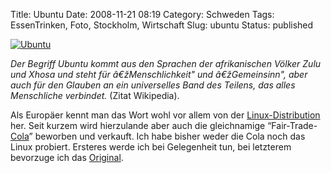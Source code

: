 Title: Ubuntu
Date: 2008-11-21 08:19
Category: Schweden
Tags: EssenTrinken, Foto, Stockholm, Wirtschaft
Slug: ubuntu
Status: published

[![Ubuntu](/pic/ubuntu_s.jpg "Ubuntu")](/pic/ubuntu_l.jpg)

*Der Begriff Ubuntu kommt aus den Sprachen der afrikanischen Völker Zulu
und Xhosa und steht für â€žMenschlichkeit" und â€žGemeinsinn", aber auch
für den Glauben an ein universelles Band des Teilens, das alles
Menschliche verbindet.* (Zitat Wikipedia).

Als Europäer kennt man das Wort wohl vor allem von der
[Linux-Distribution](http://de.wikipedia.org/wiki/Ubuntu) her. Seit
kurzem wird hierzulande aber auch die gleichnamige
“Fair-Trade-[Cola](http://de.wikipedia.org/wiki/Ubuntu_Cola)” beworben
und verkauft. Ich habe bisher weder die Cola noch das Linux probiert.
Ersteres werde ich bei Gelegenheit tun, bei letzterem bevorzuge ich das
[Original](http://www.debian.org/index.de.html).

